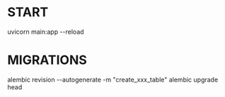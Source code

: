 # START

uvicorn main:app --reload

# MIGRATIONS

alembic revision --autogenerate -m "create_xxx_table"
alembic upgrade head
